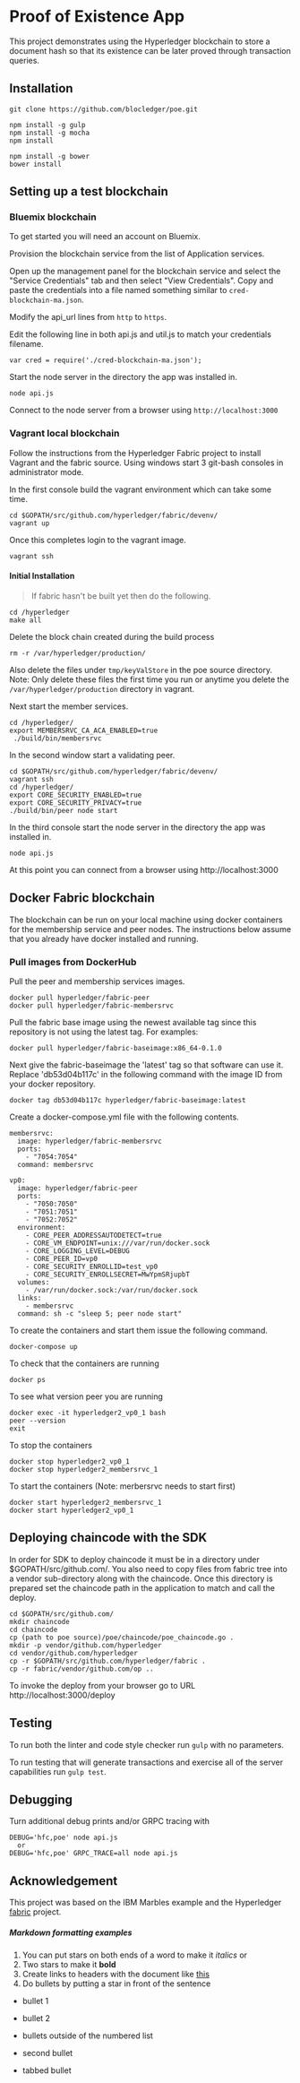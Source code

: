 # Proof of Existence App

This project demonstrates using the Hyperledger blockchain to store a document hash
so that its existence can be later proved through transaction queries.


## Installation

`git clone https://github.com/blocledger/poe.git`

```
npm install -g gulp
npm install -g mocha
npm install

npm install -g bower
bower install
```


## Setting up a test blockchain

### Bluemix blockchain
To get started you will need an account on Bluemix.

Provision the blockchain service from the list of Application services.

Open up the management panel for the blockchain service and select the "Service
Credentials" tab and then select "View Credentials".  Copy and paste the
credentials into a file named something similar to `cred-blockchain-ma.json`.

Modify the api_url lines from `http` to `https`.

Edit the following line in both api.js and util.js to match your credentials
filename.
```
var cred = require('./cred-blockchain-ma.json');
```
Start the node server in the directory the app was installed
in.

`node api.js`

Connect to the node server from a browser using `http://localhost:3000`

### Vagrant local blockchain
Follow the instructions from the Hyperledger Fabric project to install Vagrant
and the fabric source.  Using windows start 3 git-bash consoles in administrator
mode.  

In the first console build the vagrant environment which can take some time.
```
cd $GOPATH/src/github.com/hyperledger/fabric/devenv/
vagrant up
```
Once this completes login to the vagrant image.
```
vagrant ssh
```
#### Initial Installation
>  If fabric hasn't be built yet then do the following.
  ```
  cd /hyperledger
  make all
  ```
  Delete the block chain created during the build process
  ```
  rm -r /var/hyperledger/production/
  ```
  Also delete the files under `tmp/keyValStore` in the poe source directory.
  Note: Only delete these files the first time you run or anytime you delete the
  `/var/hyperledger/production` directory in vagrant.

Next start the member services.
```
cd /hyperledger/
export MEMBERSRVC_CA_ACA_ENABLED=true
 ./build/bin/membersrvc
```
In the second window start a validating peer.
```
cd $GOPATH/src/github.com/hyperledger/fabric/devenv/
vagrant ssh
cd /hyperledger/
export CORE_SECURITY_ENABLED=true
export CORE_SECURITY_PRIVACY=true
./build/bin/peer node start
```

In the third console start the node server in the directory the app was installed
in.

`node api.js`

At this point you can connect from a browser using http://localhost:3000

## Docker Fabric blockchain

The blockchain can be run on your local machine using docker containers for the
membership service and peer nodes.  The instructions below assume that you already
have docker installed and running.

### Pull images from DockerHub

Pull the peer and membership services images.
```
docker pull hyperledger/fabric-peer
docker pull hyperledger/fabric-membersrvc
```
Pull the fabric base image using the newest available tag since this repository is
not using the latest tag.  For examples:
```
docker pull hyperledger/fabric-baseimage:x86_64-0.1.0
```
Next give the fabric-baseimage the 'latest' tag so that software can use it.  Replace 'db53d04b117c' in the following command with the image ID from your docker repository.
```
docker tag db53d04b117c hyperledger/fabric-baseimage:latest
```
Create a docker-compose.yml file with the following contents.
```
membersrvc:
  image: hyperledger/fabric-membersrvc
  ports:
    - "7054:7054"
  command: membersrvc

vp0:
  image: hyperledger/fabric-peer
  ports:
    - "7050:7050"
    - "7051:7051"
    - "7052:7052"
  environment:
    - CORE_PEER_ADDRESSAUTODETECT=true
    - CORE_VM_ENDPOINT=unix:///var/run/docker.sock
    - CORE_LOGGING_LEVEL=DEBUG
    - CORE_PEER_ID=vp0
    - CORE_SECURITY_ENROLLID=test_vp0
    - CORE_SECURITY_ENROLLSECRET=MwYpmSRjupbT
  volumes:
    - /var/run/docker.sock:/var/run/docker.sock
  links:
    - membersrvc
  command: sh -c "sleep 5; peer node start"
```
To create the containers and start them issue the following command.
```
docker-compose up
```
To check that the containers are running
```
docker ps
```
To see what version peer you are running
```
docker exec -it hyperledger2_vp0_1 bash
peer --version
exit
```
To stop the containers
```
docker stop hyperledger2_vp0_1
docker stop hyperledger2_membersrvc_1
```
To start the containers (Note: merbersrvc needs to start first)
```
docker start hyperledger2_membersrvc_1
docker start hyperledger2_vp0_1
```

## Deploying chaincode with the SDK
In order for SDK to deploy chaincode it must be in a directory
under $GOPATH/src/github.com/.  You also need to copy files from fabric tree into
a vendor sub-directory along with the chaincode.  Once this directory is prepared
set the chaincode path in the application to match and call the deploy.

```
cd $GOPATH/src/github.com/
mkdir chaincode
cd chaincode
cp (path to poe source)/poe/chaincode/poe_chaincode.go .
mkdir -p vendor/github.com/hyperledger
cd vendor/github.com/hyperledger
cp -r $GOPATH/src/github.com/hyperledger/fabric .
cp -r fabric/vendor/github.com/op ..
```

To invoke the deploy from your browser go to URL http://localhost:3000/deploy


## Testing
To run both the linter and code style checker run `gulp` with no parameters.

To run testing that will generate transactions and exercise all of the server
capabilities run `gulp test`.

## Debugging
Turn additional debug prints and/or GRPC tracing with
```
DEBUG='hfc,poe' node api.js
  or
DEBUG='hfc,poe' GRPC_TRACE=all node api.js
```
## Acknowledgement
This project was based on the IBM Marbles example and the Hyperledger
 [fabric](https://github.com/hyperledger/fabric) project.


##### Markdown formatting examples
 1.  You can put stars on both ends of a word to make it *italics* or
 2.  Two stars to make it **bold**
 3.  Create links to headers with the document like [this](#Setting-up-testing-blockchain)
 4.  Do bullets by putting a star in front of the sentence
*  bullet 1
*  bullet 2


*  bullets outside of the numbered list
*  second bullet
  * tabbed bullet
